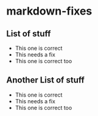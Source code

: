 # markdown-fixes

## List of stuff

- This one is correct
- This needs a fix
- This one is correct too

## Another List of stuff

* This one is correct
* This needs a fix
* This one is correct too
